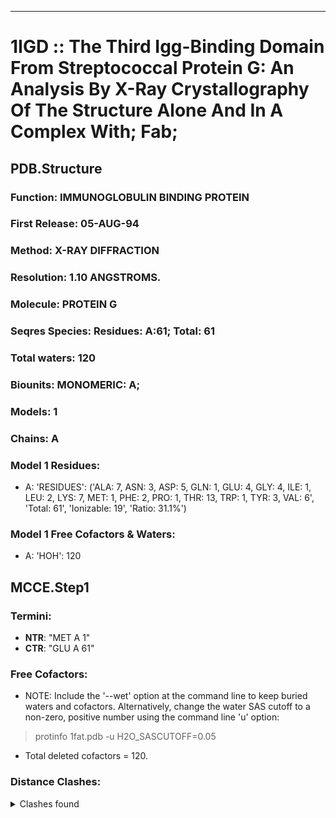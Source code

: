 ---
# 1IGD :: The Third Igg-Binding Domain From Streptococcal Protein G: An Analysis By X-Ray Crystallography Of The Structure Alone And In A Complex With; Fab;
## PDB.Structure
### Function: IMMUNOGLOBULIN BINDING PROTEIN
### First Release: 05-AUG-94
### Method: X-RAY DIFFRACTION
### Resolution: 1.10 ANGSTROMS.
### Molecule: PROTEIN G
### Seqres Species: Residues: A:61; Total: 61
### Total waters: 120
### Biounits: MONOMERIC: A;
### Models: 1
### Chains: A
### Model 1 Residues:
  - A:
 'RESIDUES': ('ALA: 7, ASN: 3, ASP: 5, GLN: 1, GLU: 4, GLY: 4, ILE: 1, LEU: 2, LYS: 7, MET: 1, PHE: 2, PRO: 1, THR: 13, TRP: 1, TYR: 3, VAL: 6', 'Total: 61', 'Ionizable: 19',
              'Ratio: 31.1%')

### Model 1 Free Cofactors & Waters:
  - A:
 'HOH': 120

## MCCE.Step1
### Termini:
 - <strong>NTR</strong>: "MET A   1"
 - <strong>CTR</strong>: "GLU A  61"

### Free Cofactors:
  - NOTE: Include the '--wet' option at the command line to keep buried waters and cofactors. Alternatively, change the water SAS cutoff to a non-zero, positive number using the command line 'u' option:
  > protinfo 1fat.pdb -u H2O_SASCUTOFF=0.05
  - Total deleted cofactors = 120.

### Distance Clashes:
<details><summary>Clashes found</summary>

- d= 1.55: " CA  NTR A   1" to " CB  MET A   1"

</details>

